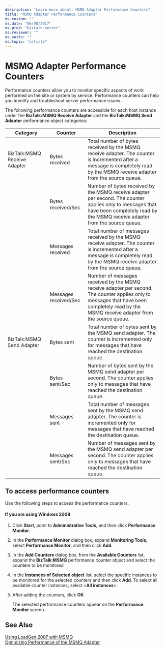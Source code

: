 ```yaml
---
description: "Learn more about: MSMQ Adapter Performance Counters"
title: "MSMQ Adapter Performance Counters"
ms.custom: ""
ms.date: "06/08/2017"
ms.prod: "biztalk-server"
ms.reviewer: ""
ms.suite: ""
ms.topic: "article"
---
```

# MSMQ Adapter Performance Counters
Performance counters allow you to monitor specific aspects of work performed on the site or system by service. Performance counters can help you identify and troubleshoot server performance issues.  
  
 The following performance counters are accessible for each host instance under the **BizTalk:MSMQ Receive Adapter** and the **BizTalk:MSMQ Send Adapter** performance object categories:  
  
|**Category**|**Counter**|**Description**|  
|------------------|-----------------|---------------------|  
|BizTalk:MSMQ Receive Adapter|Bytes received|Total number of bytes received by the MSMQ receive adapter. The counter is incremented after a message is completely read by the MSMQ receive adapter from the source queue.|  
||Bytes received/Sec|Number of bytes received by the MSMQ receive adapter per second. The counter applies only to messages that have been completely read by the MSMQ receive adapter from the source queue.|  
||Messages received|Total number of messages received by the MSMQ receive adapter. The counter is incremented after a message is completely read by the MSMQ receive adapter from the source queue.|  
||Messages received/Sec|Number of messages received by the MSMQ receive adapter per second. The counter applies only to messages that have been completely read by the MSMQ receive adapter from the source queue.|  
|BizTalk:MSMQ Send Adapter|Bytes sent|Total number of bytes sent by the MSMQ send adapter. The counter is incremented only for messages that have reached the destination queue.|  
||Bytes sent/Sec|Number of bytes sent by the MSMQ send adapter per second. The counter applies only to messages that have reached the destination queue.|  
||Messages sent|Total number of messages sent by the MSMQ send adapter. The counter is incremented only for messages that have reached the destination queue.|  
||Messages sent/Sec|Number of messages sent by the MSMQ send adapter per second. The counter applies only to messages that have reached the destination queue.|  
  
## To access performance counters  
 Use the following steps to access the performance counters.  
  
#### If you are using Windows 2008  
  
1.  Click **Start**, point to **Administrative Tools**, and then click **Performance Monitor**.  
  
2.  In the **Performance Monitor** dialog box, expand **Monitoring Tools**, select **Performance Monitor**, and then click **Add**.  
  
3.  In the **Add Counters** dialog box, from the **Available Counters** list, expand the **BizTalk:MSMQ** performance counter object and select the counters to be monitored  
  
4.  In the **Instances of Selected object** list, select the specific instances to be monitored for the selected counters and then click **Add**.  To select all available counter instances, select \<**All instances**\>.  
  
5.  After adding the counters, click **OK**.  
  
     The selected performance counters appear on the **Performance Monitor** screen.  
  
## See Also  
 [Using LoadGen 2007 with MSMQ](../core/using-loadgen-2007-with-msmq.md)   
 [Optimizing Performance of the MSMQ Adapter](../core/optimizing-performance-of-the-msmq-adapter.md)
